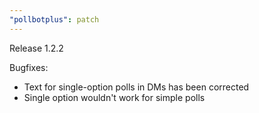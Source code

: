 ```yaml
---
"pollbotplus": patch
---
```


Release 1.2.2

Bugfixes:

-   Text for single-option polls in DMs has been corrected
-   Single option wouldn't work for simple polls
